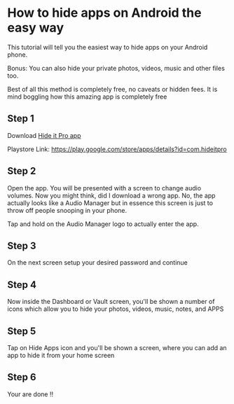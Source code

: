 # How to hide apps on Android the easy way

This tutorial will tell you the easiest way to hide apps on your Android phone.

Bonus: You can also hide your private photos, videos, music and other files too.

Best of all this method is completely free, no caveats or hidden fees. It is mind boggling how this amazing app is completely free

## Step 1

Download [Hide it Pro app](http://hideitpro.com/)

Playstore Link: https://play.google.com/store/apps/details?id=com.hideitpro

## Step 2

Open the app. You will be presented with a screen to change audio volumes. Now you might think, did I download a wrong app. No, the app actually looks like a Audio Manager but in essence this screen is just to throw off people snooping in your phone.

Tap and hold on the Audio Manager logo to actually enter the app.

## Step 3

On the next screen setup your desired password and continue

## Step 4

Now inside the Dashboard or Vault screen, you'll be shown a number of icons which allow you to hide your photos, videos, music, notes, and APPS

## Step 5

Tap on Hide Apps icon and you'll be shown a screen, where you can add an app to hide it from your home screen

## Step 6

Your are done !!
